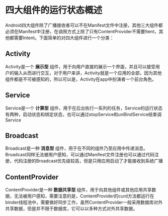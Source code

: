 # 四大组件的运行状态概述

Android四大组件除了广播接收者可以不在Manifest文件中注册，其他三大组件都必须在Manifest中注册，在调用方式上除了只有ContentProvider不需要Itent，其他都需要Intent。下面简单的对四大组件进行一个分类：

## Activity

Activity是一个 **展示型** 组件，用于向用户直接的展示一个界面，并且可以接受用户的输入从而进行交互，对于用户来讲，Activity就是一个应用的全部，因为其他组件都是不可被感知的，所以可以是，Activity在app中扮演者一个前台角色。

## Service

Service是一个 **计算型** 组件，用于在后台执行一系列的任务，Service的运行状态有两种，启动状态和绑定状态，也可以通过stopService和unBindService结束调Service

## Broadcast

Broadcast是一种 **消息型** 组件，用于在不同的组件乃至应用中传递消息。Broadcast同样无法被用户感知，可以通过Manifest文件注册也可以通过代码注册，代码注册的Broadcast优先级较高，但是只用应用启动了才能接收到系统广播

## ContentProvider

ContentProvider是一种 **数据共享型** 组件，用于向其他组件或其他应用共享数据，无法被用户感知，需要注意的是，ContentProvider的curd方法都运行在binder线程池中，需要做好同步工作，虽然ContentProvider一般采用数据库对外共享数据，但是并不限于数据库，它可以以多种方式对外共享数据。
